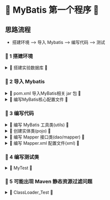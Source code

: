 # &#127800; MyBatis 第一个程序 &#127800; 

## 思路流程

- 搭建环境 --> 导入 Mybatis --> 编写代码 --> 测试

### &#127800; 1 搭建环境

<details>
<summary> &#127809; 搭建实验数据库 &#127809; </summary>
  
```sql
CREATE DATABASE `mybatis`;

USE `mybatis`;

DROP TABLE IF EXISTS `user`;

CREATE TABLE `user` (
`id` int(20) NOT NULL,
`name` varchar(30) DEFAULT NULL,
`pwd` varchar(30) DEFAULT NULL,
PRIMARY KEY (`id`)
) ENGINE=InnoDB DEFAULT CHARSET=utf8;

insert  into `user`(`id`,`name`,`pwd`) values (1,'狂神','123456'),(2,'张三','abcdef'),(3,'李四','987654');
```
</details>

### &#127800; 2 导入 Mybatis

<details>
<summary> &#127809; pom.xml 导入MyBatis相关 jar 包 &#127809; </summary>
  
```xml
<dependency>
   <groupId>org.mybatis</groupId>
   <artifactId>mybatis</artifactId>
   <version>3.5.2</version>
</dependency>
<dependency>
   <groupId>mysql</groupId>
   <artifactId>mysql-connector-java</artifactId>
   <version>5.1.47</version>
</dependency>
```
</details>

<details>
<summary> &#127809; 编写MyBatis核心配置文件 &#127809; </summary>
  
- 官方文档中获取
  - [MyBatis3_官方文档中文pdf版本下载](MyBatis/MyBatis3_官方文档中文版.pdf)
  - 在 `mybatis-config.xml` 中编写
  

```xml
<?xml version="1.0" encoding="UTF-8" ?>
<!DOCTYPE configuration
       PUBLIC "-//mybatis.org//DTD Config 3.0//EN"
       "http://mybatis.org/dtd/mybatis-3-config.dtd">
<configuration>
   <environments default="development">
       <environment id="development">
           <transactionManager type="JDBC"/>
           <dataSource type="POOLED">
               <property name="driver" value="com.mysql.jdbc.Driver"/>
               <property name="url" value="jdbc:mysql://localhost:3306/mybatis?useSSL=true&amp;useUnicode=true&amp;characterEncoding=utf8"/>
               <property name="username" value="root"/>
               <property name="password" value="123456"/>
           </dataSource>
       </environment>
   </environments>
   <mappers>
       <mapper resource="com/kuang/dao/userMapper.xml"/>
   </mappers>
</configuration>
```
</details>
  
### &#127800; 3 编写代码

<details>
<summary> &#127809; 编写 MyBatis 工具类(utils) &#127809; </summary>
  
查看帮助文档
>MyBatis 包含一个名叫
Resources 的工具类，它包含一些实用方法，使得从类路径或其它位置加载资源文件更加容易。
>```java
>String resource = "org/mybatis/example/mybatis-config.xml";
>InputStream inputStream = Resources.getResourceAsStream(resource);
>SqlSessionFactory sqlSessionFactory = new SqlSessionFactoryBuilder().build(inputStream);
>```
  
```java
import org.apache.ibatis.io.Resources;
import org.apache.ibatis.session.SqlSession;
import org.apache.ibatis.session.SqlSessionFactory;
import org.apache.ibatis.session.SqlSessionFactoryBuilder;
import java.io.IOException;
import java.io.InputStream;

public class MybatisUtils {

    private static SqlSessionFactory sqlSessionFactory;

    static {
        try {
            //使用mybatis获取SqlSessionFactory对象
            // 三步固定
            String resource = "mybatis-config.xml";
            InputStream inputStream = Resources.getResourceAsStream(resource);
            // 需要提升作用域 即在代码块外初始化 SqlSessionFactory
            sqlSessionFactory = new SqlSessionFactoryBuilder().build(inputStream);
        } catch (IOException e) {
            e.printStackTrace();
        }
    }

    // 获取SqlSession连接
    // 既然有了 SqlSessionFactory，顾名思义，我们可以从中获得 SqlSession 的实例。
    // SqlSession 提供了在数据库执行 SQL 命令所需的所有方法。你可以通过 SqlSession 实例来直接执行已映射的 SQL 语句。
    public static SqlSession getSqlSession(){
        return sqlSessionFactory.openSession();
    }


}

```
</details>

<details>
<summary> &#127809; 创建实体类(pojo) &#127809; </summary>
  
```java
public class User {
   
   private int id;  //id
   private String name;   //姓名
   private String pwd;   //密码
   
   //构造,有参,无参
   //set/get
   //toString()
   
}
```
</details>

<details>
<summary> &#127809; 编写 Mapper 接口类(dao/mapper) &#127809; </summary>
  
```java
import com.kuang.pojo.User;
import java.util.List;

public interface UserMapper {
   List<User> selectUser();
}
```
</details>

  
<details>
<summary> &#127809; 编写 Mapper.xml 配置文件(xml) &#127809; </summary>
  
- namespace 十分重要，不能写错！
- id 对应接口类的方法名。如
> ```xml
>  <select id="selectUser" resultType="com.kuang.pojo.User">
>   select * from user
>  </select>
> ```
> 
> 对应 Mapper 接口类的
>   
> ```java
>   List<User> selectUser();
> ```
- 返回类型
  - resultType SQL : 语句执行的返回值
  - resultMap SQL : 语句执行的返回集合
  - parametterType : 参数类型
  
```xml
<?xml version="1.0" encoding="UTF-8" ?>
<!DOCTYPE mapper
       PUBLIC "-//mybatis.org//DTD Mapper 3.0//EN"
       "http://mybatis.org/dtd/mybatis-3-mapper.dtd">
<mapper namespace="com.kuang.dao.UserMapper">
  
 <select id="selectUser" resultType="com.kuang.pojo.User">
  select * from user
 </select>
</mapper>
```

<details>
<summary> &#127809; 文档: 探究已映射的 SQL 语句
 &#127809; </summary>
  
```xml

```
</details>

</details>
  
  
### &#127800; 4 编写测试类
  
<details>
<summary> &#127809; MyTest  &#127809; </summary>

Junit 包测试
```java
public class MyTest {
   @Test
   public void selectUser() {
       SqlSession session = MybatisUtils.getSession();
       //方法一:
       //List<User> users1 = session.selectList("com.chen.dao.UserMapper.selectUser");

       //方法二:
       UserMapper mapper = session.getMapper(UserMapper.class);
       List<User> users = mapper.selectUser();

       for (User user: users){
           System.out.println(user);
      }
       session.close();
  }
}
```
</details>
  
### &#127800; 5 可能出现 Maven 静态资源过滤问题
  
<details>
<summary> &#127809; ClassLoader_Test &#127809; </summary>
  
```xml
<resources>
   <resource>
       <directory>src/main/java</directory>
       <includes>
           <include>**/*.properties</include>
           <include>**/*.xml</include>
       </includes>
       <filtering>false</filtering>
   </resource>
   <resource>
       <directory>src/main/resources</directory>
       <includes>
           <include>**/*.properties</include>
           <include>**/*.xml</include>
       </includes>
       <filtering>false</filtering>
   </resource>
</resources>
```
</details>